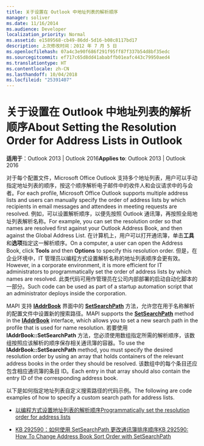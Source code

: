 ```yaml
---
title: 关于设置在 Outlook 中地址列表的解析顺序
manager: soliver
ms.date: 11/16/2014
ms.audience: Developer
localization_priority: Normal
ms.assetid: e1589568-cb49-86dd-5d16-b08c8117bd17
description: 上次修改时间：2012 年 7 月 5 日
ms.openlocfilehash: 07a4c3e90f686f291f95ff87f337b54d8bf35edc
ms.sourcegitcommit: ef717c65d8dd41ababffb01eafc443c79950aed4
ms.translationtype: HT
ms.contentlocale: zh-CN
ms.lasthandoff: 10/04/2018
ms.locfileid: "25391407"
---
```

# <a name="about-setting-the-resolution-order-for-address-lists-in-outlook"></a><span data-ttu-id="cb455-103">关于设置在 Outlook 中地址列表的解析顺序</span><span class="sxs-lookup"><span data-stu-id="cb455-103">About Setting the Resolution Order for Address Lists in Outlook</span></span>

  
  
<span data-ttu-id="cb455-104">**适用于**：Outlook 2013 | Outlook 2016</span><span class="sxs-lookup"><span data-stu-id="cb455-104">**Applies to**: Outlook 2013 | Outlook 2016</span></span> 
  
<span data-ttu-id="cb455-105">对于每个配置文件，Microsoft Office Outlook 支持多个地址列表，用户可以手动指定地址列表的顺序，按这个顺序解析电子邮件中的收件人和会议请求中的与会者。</span><span class="sxs-lookup"><span data-stu-id="cb455-105">For each profile, Microsoft Office Outlook supports multiple address lists and users can manually specify the order of address lists by which recipients in email messages and attendees in meeting requests are resolved.</span></span> <span data-ttu-id="cb455-106">例如，可以设置解析顺序，以便先按照 Outlook 通讯簿，再按照全局地址列表解析名称。</span><span class="sxs-lookup"><span data-stu-id="cb455-106">For example, you can set the resolution order so that names are resolved first against your Outlook Address Book, and then against the Global Address List.</span></span> <span data-ttu-id="cb455-107">在计算机上，用户可以打开通讯簿，单击**工具**和**选项**指定这一解析顺序。</span><span class="sxs-lookup"><span data-stu-id="cb455-107">On a computer, a user can open the Address Book, click **Tools** and then **Options** to specify this resolution order.</span></span> <span data-ttu-id="cb455-108">但是，在企业环境中，IT 管理员以编程方式设置解析名称的地址列表顺序会更有效。</span><span class="sxs-lookup"><span data-stu-id="cb455-108">However, in a corporate environment, it is more efficient for IT administrators to programmatically set the order of address lists by which names are resolved.</span></span> <span data-ttu-id="cb455-109">此类代码可用作管理员在公司内部部署的启动自动化脚本的一部分。</span><span class="sxs-lookup"><span data-stu-id="cb455-109">Such code can be used as part of a startup automation script that an administrator deploys inside the corporation.</span></span> 
  
<span data-ttu-id="cb455-110">MAPI 支持 **[IAddrBook](iaddrbookimapiprop.md)** 界面中的 **[SetSearchPath](iaddrbook-getsearchpath.md)** 方法，允许您在用于名称解析的配置文件中设置新的搜索路径。</span><span class="sxs-lookup"><span data-stu-id="cb455-110">MAPI supports the **[SetSearchPath](iaddrbook-getsearchpath.md)** method in the **[IAddrBook](iaddrbookimapiprop.md)** interface, which allows you to set a new search path in the profile that is used for name resolution.</span></span> <span data-ttu-id="cb455-111">若要使用 **IAddrBook::SetSearchPath** 方法，您必须使用数组指定所需的解析顺序，该数组按照应该解析的顺序保存相关通讯簿的容器。</span><span class="sxs-lookup"><span data-stu-id="cb455-111">To use the **IAddrBook::SetSearchPath** method, you must specify the desired resolution order by using an array that holds containers of the relevant address books in the order they should be resolved.</span></span> <span data-ttu-id="cb455-112">该数组中的每个条目还应包含相应通讯簿的条目 ID。</span><span class="sxs-lookup"><span data-stu-id="cb455-112">Each entry in that array should also contain the entry ID of the corresponding address book.</span></span> 
  
<span data-ttu-id="cb455-113">以下是如何指定地址列表自定义搜索路径的代码示例。</span><span class="sxs-lookup"><span data-stu-id="cb455-113">The following are code examples of how to specify a custom search path for address lists.</span></span>
  
- [<span data-ttu-id="cb455-114">以编程方式设置地址列表的解析顺序</span><span class="sxs-lookup"><span data-stu-id="cb455-114">Programmatically set the resolution order for address lists</span></span>](how-to-programmatically-set-the-resolution-order-for-address-lists.md)
    
- [<span data-ttu-id="cb455-115">KB 292590：如何使用 SetSearchPath 更改通讯簿排序顺序</span><span class="sxs-lookup"><span data-stu-id="cb455-115">KB 292590: How To Change Address Book Sort Order with SetSearchPath</span></span>](https://support.microsoft.com/kb/292590)
    

